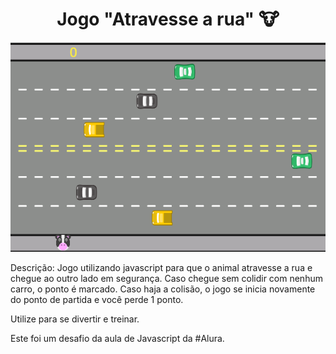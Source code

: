 <h1 align=center>Jogo "Atravesse a rua" 🐮</h1>

<p align=center>
<img src="imagens/jogo.png">
</p>

Descrição: Jogo utilizando javascript para que o animal atravesse a rua e chegue ao outro lado em segurança. Caso chegue sem colidir com nenhum carro, o ponto é marcado. 
Caso haja a colisão, o jogo se inicia novamente do ponto de partida e você perde 1 ponto. 

Utilize para se divertir e treinar. 

Este foi um desafio da aula de Javascript da #Alura. 
